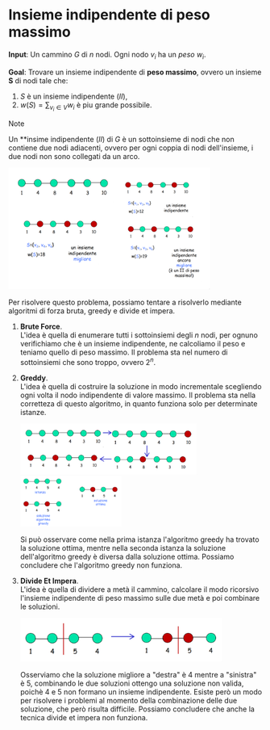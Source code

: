 # Insieme indipendente di peso massimo

**Input**: Un cammino $G$ di $n$ nodi. Ogni nodo $v_{i}$ ha un *peso* $w_{i}$.

**Goal**: Trovare un insieme indipendente di **peso massimo**, ovvero un insieme **S** di nodi tale che:
1. $S$ è un insieme indipendente (*II*),
2. $w(S) = \sum_{v_{i}\in V} w_{i}$ è piu grande possibile.

> [!NOTE]
> Un **insime indipendente (*II*) di $G$ è un sottoinsieme di nodi che non contiene due nodi adiacenti, ovvero per ogni coppia di nodi dell'insieme, i 
> due nodi non sono collegati da un arco.

<img src="img/progdin/indset.png" width="400" />

Per risolvere questo problema, possiamo tentare a risolverlo mediante algoritmi di forza bruta, greedy e divide et impera.

1. **Brute Force**.  
    L'idea è quella di enumerare tutti i sottoinsiemi degli $n$ nodi, per ognuno verifichiamo che è un insieme indipendente, ne calcoliamo il peso e teniamo quello di peso massimo. Il problema sta nel numero di sottoinsiemi che sono troppo, ovvero $2^{n}$.
2. **Greddy**.  
    L'idea è quella di costruire la soluzione in modo incrementale scegliendo ogni volta il nodo indipendente di valore massimo. Il problema sta nella corretteza di questo algoritmo, in quanto funziona solo per determinate istanze.
    
    <img src="img/progdin/g1.png" width="350" />
    
    <img src="img/progdin/g2.png" width="200" />

    Si può osservare come nella prima istanza l'algoritmo greedy ha trovato la soluzione ottima, mentre nella seconda istanza la soluzione dell'algoritmo greedy è diversa dalla soluzione ottima. Possiamo concludere che l'algoritmo greedy non funziona. 
3. **Divide Et Impera**.  
    L'idea è quella di dividere a metà il cammino, calcolare il modo ricorsivo l'insieme indipendente di peso massimo sulle due metà e poi combinare le soluzioni. 

    <img src="img/progdin/dei.png" width="400" />

    Osserviamo che la soluzione migliore a "destra" è 4 mentre a "sinistra" è 5, combinando le due soluzioni ottengo una soluzione non valida, poichè 4 e 
    5 non formano un insieme indipendente. Esiste però un modo per risolvere i problemi al momento della combinazione delle due soluzione, che però 
    risulta difficile. Possiamo concludere che anche la tecnica divide et impera non funziona.


